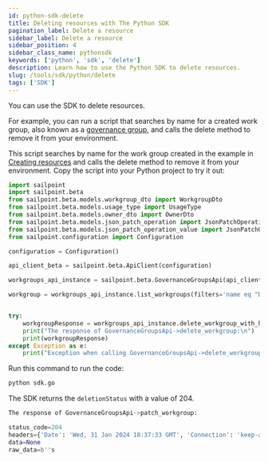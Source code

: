 ```yaml
---
id: python-sdk-delete
title: Deleting resources with The Python SDK
pagination_label: Delete a resource
sidebar_label: Delete a resource
sidebar_position: 4
sidebar_class_name: pythonsdk
keywords: ['python', 'sdk', 'delete']
description: Learn how to use the Python SDK to delete resources.
slug: /tools/sdk/python/delete
tags: ['SDK']
---
```


You can use the SDK to delete resources.

For example, you can run a script that searches by name for a created work group, also known as a [governance group](https://documentation.sailpoint.com/saas/help/common/users/governance_groups.html), and calls the delete method to remove it from your environment. 

This script searches by name for the work group created in the example in [Creating resources](./creating-resources.md) and calls the delete method to remove it from your environment. Copy the script into your Python project to try it out: 

```python
import sailpoint
import sailpoint.beta
from sailpoint.beta.models.workgroup_dto import WorkgroupDto
from sailpoint.beta.models.usage_type import UsageType
from sailpoint.beta.models.owner_dto import OwnerDto
from sailpoint.beta.models.json_patch_operation import JsonPatchOperation
from sailpoint.beta.models.json_patch_operation_value import JsonPatchOperationValue
from sailpoint.configuration import Configuration

configuration = Configuration()

api_client_beta = sailpoint.beta.ApiClient(configuration)

workgroups_api_instance = sailpoint.beta.GovernanceGroupsApi(api_client_beta)

workgroup = workgroups_api_instance.list_workgroups(filters='name eq "DB Access Governance Group"')[0]


try:
    workgroupResponse = workgroups_api_instance.delete_workgroup_with_http_info(workgroup.id)
    print("The response of GovernanceGroupsApi->delete_workgroup:\n")
    print(workgroupResponse)
except Exception as e:
    print("Exception when calling GovernanceGroupsApi->delete_workgroup: %s\n" % e)
```

Run this command to run the code:

```bash
python sdk.go
```

The SDK returns the `deletionStatus` with a value of 204.

```python
The response of GovernanceGroupsApi->patch_workgroup:

status_code=204 
headers={'Date': 'Wed, 31 Jan 2024 18:37:33 GMT', 'Connection': 'keep-alive', 'Server': 'nginx', 'Vary': 'Access-Control-Request-Headers', 'Cache-Control': 'no-cache, no-store, must-revalidate', 'SLPT-Request-ID': 'acdbe637fc044befbfe0ce16ad2224ad', 'Access-Control-Expose-Headers': 'Retry-After,Connection,SLPT-Request-ID,Date,X-Zuul-ServiceId', 'X-Robots-Tag': 'noindex'} 
data=None 
raw_data=b''s
```
